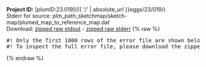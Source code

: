 **Project ID:** [plumID:23.019]({{ '/' | absolute_url }}eggs/23/019/)  
Stderr for source:  plm_path_sketchmap/sketch-map/plumed_map_to_reference_map.dat   
Download: [zipped raw stdout](plumed_map_to_reference_map.dat.plumed.stdout.txt.zip) - [zipped raw stderr](plumed_map_to_reference_map.dat.plumed.stderr.txt.zip) 
{% raw %}
<pre>
#! Only the first 1000 rows of the error file are shown below
#! To inspect the full error file, please download the zipped raw stderr file above
</pre>
{% endraw %}
